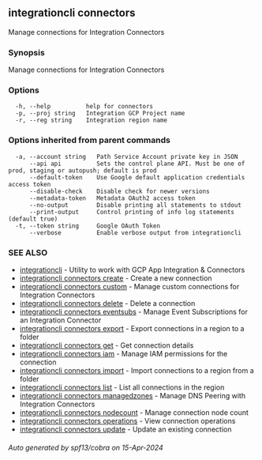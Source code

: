 ## integrationcli connectors

Manage connections for Integration Connectors

### Synopsis

Manage connections for Integration Connectors

### Options

```
  -h, --help          help for connectors
  -p, --proj string   Integration GCP Project name
  -r, --reg string    Integration region name
```

### Options inherited from parent commands

```
  -a, --account string   Path Service Account private key in JSON
      --api api          Sets the control plane API. Must be one of prod, staging or autopush; default is prod
      --default-token    Use Google default application credentials access token
      --disable-check    Disable check for newer versions
      --metadata-token   Metadata OAuth2 access token
      --no-output        Disable printing all statements to stdout
      --print-output     Control printing of info log statements (default true)
  -t, --token string     Google OAuth Token
      --verbose          Enable verbose output from integrationcli
```

### SEE ALSO

* [integrationcli](integrationcli.md)	 - Utility to work with GCP App Integration & Connectors
* [integrationcli connectors create](integrationcli_connectors_create.md)	 - Create a new connection
* [integrationcli connectors custom](integrationcli_connectors_custom.md)	 - Manage custom connections for Integration Connectors
* [integrationcli connectors delete](integrationcli_connectors_delete.md)	 - Delete a connection
* [integrationcli connectors eventsubs](integrationcli_connectors_eventsubs.md)	 - Manage Event Subscriptions for an Integration Connector
* [integrationcli connectors export](integrationcli_connectors_export.md)	 - Export connections in a region to a folder
* [integrationcli connectors get](integrationcli_connectors_get.md)	 - Get connection details
* [integrationcli connectors iam](integrationcli_connectors_iam.md)	 - Manage IAM permissions for the connection
* [integrationcli connectors import](integrationcli_connectors_import.md)	 - Import connections to a region from a folder
* [integrationcli connectors list](integrationcli_connectors_list.md)	 - List all connections in the region
* [integrationcli connectors managedzones](integrationcli_connectors_managedzones.md)	 - Manage DNS Peering with Integration Connectors
* [integrationcli connectors nodecount](integrationcli_connectors_nodecount.md)	 - Manage connection node count
* [integrationcli connectors operations](integrationcli_connectors_operations.md)	 - View connection operations
* [integrationcli connectors update](integrationcli_connectors_update.md)	 - Update an existing connection

###### Auto generated by spf13/cobra on 15-Apr-2024
